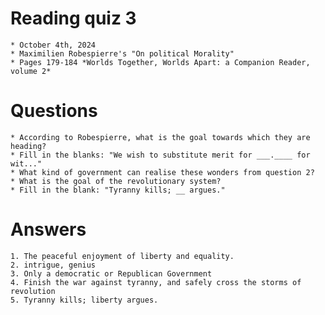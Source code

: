 # Reading quiz 3
    * October 4th, 2024
    * Maximilien Robespierre's "On political Morality"
    * Pages 179-184 *Worlds Together, Worlds Apart: a Companion Reader, volume 2*
# Questions
    * According to Robespierre, what is the goal towards which they are heading?
    * Fill in the blanks: "We wish to substitute merit for ___.____ for wit..."
    * What kind of government can realise these wonders from question 2?
    * What is the goal of the revolutionary system?
    * Fill in the blank: "Tyranny kills; __ argues."
# Answers
    1. The peaceful enjoyment of liberty and equality.
    2. intrigue, genius
    3. Only a democratic or Republican Government
    4. Finish the war against tyranny, and safely cross the storms of revolution
    5. Tyranny kills; liberty argues.
    

